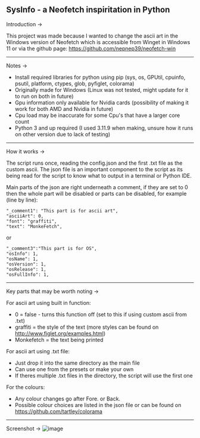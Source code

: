 SysInfo - a Neofetch inspiritation in Python
------------------------------------------------------------------------------------------------------------------------------------------------------
Introduction ->

This project was made because I wanted to change the ascii art in the Windows version of Neofetch which is accessible from Winget in Windows 11 or 
via the github page: https://github.com/nepnep39/neofetch-win

------------------------------------------------------------------------------------------------------------------------------------------------------
Notes ->
  - Install required libraries for python using pip (sys, os, GPUtil, cpuinfo, psutil, platform, ctypes, glob, pyfiglet, colorama)
  - Originally made for Windows (Linux was not tested, might update for it to run on both in future) 
  - Gpu information only available for Nvidia cards (possibility of making it work for both AMD and Nvidia in future)
  - Cpu load may be inaccurate for some Cpu's that have a larger core count
  - Python 3 and up required (I used 3.11.9 when making, unsure how it runs on other version due to lack of testing)
------------------------------------------------------------------------------------------------------------------------------------------------------
How it works ->

The script runs once, reading the config.json and the first .txt file as the custom ascii. 
The json file is an important component to the script as its being read for the script to know what to 
output in a terminal or Python IDE. 

Main parts of the json are right underneath a comment, if they are set to 0 then the whole part will be
disabled or parts can be disabled, for example (line by line):

    "_comment1": "This part is for ascii art",
    "asciiArt": 0,                          
    "font": "graffiti",
    "text": "MonkeFetch",
or

    "_comment3":"This part is for OS",
    "osInfo": 1,   
    "osName": 1,
    "osVersion": 1,
    "osRelease": 1,
    "osFullInfo": 1,

------------------------------------------------------------------------------------------------------------------------------------------------------    
Key parts that may be worth noting ->

For ascii art using built in function:
  - 0 = false - turns this function off (set to this if using custom ascii from .txt)
  - graffiti = the style of the text (more styles can be found on http://www.figlet.org/examples.html)
  - Monkefetch = the text being printed
    
For ascii art using .txt file:
  -  Just drop it into the same directory as the main file
  -  Can use one from the presets or make your own
  -  If theres multiple .txt files in the directory, the script will use the first one

For the colours:
  - Any colour changes go after Fore. or Back.
  - Possible colour choices are listed in the json file or can be found on https://github.com/tartley/colorama
------------------------------------------------------------------------------------------------------------------------------------------------------
Screenshot ->
![image](https://github.com/user-attachments/assets/0137147f-aadb-4b77-96c0-72c7752d10bc)


